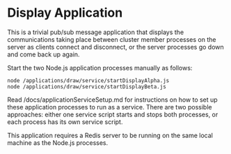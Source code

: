 Display Application
===================

This is a trivial pub/sub message application that displays the communications
taking place between cluster member processes on the server as clients connect
and disconnect, or the server processes go down and come back up again.

Start the two Node.js application processes manually as follows:

    node /applications/draw/service/startDisplayAlpha.js
    node /applications/draw/service/startDisplayBeta.js

Read /docs/applicationServiceSetup.md for instructions on how to set up these
application processes to run as a service. There are two possible approaches:
either one service script starts and stops both processes, or each process has
its own service script.

This application requires a Redis server to be running on the same local
machine as the Node.js processes.
